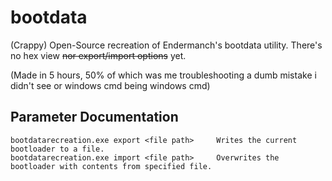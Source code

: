 # bootdata
(Crappy) Open-Source recreation of Endermanch's bootdata utility. There's no hex view <s>nor export/import options</s> yet.

(Made in 5 hours, 50% of which was me troubleshooting a dumb mistake i didn't see or windows cmd being windows cmd)

## Parameter Documentation
```
bootdatarecreation.exe export <file path>     Writes the current bootloader to a file.
bootdatarecreation.exe import <file path>     Overwrites the bootloader with contents from specified file.
```
